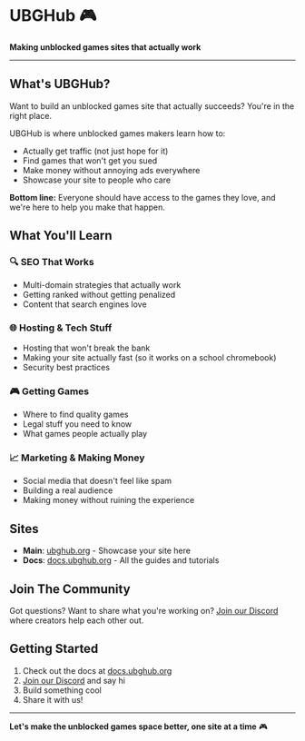 # UBGHub 🎮

**Making unblocked games sites that actually work**

---

## What's UBGHub?

Want to build an unblocked games site that actually succeeds? You're in the right place.

UBGHub is where unblocked games makers learn how to:

- Actually get traffic (not just hope for it)
- Find games that won't get you sued
- Make money without annoying ads everywhere
- Showcase your site to people who care

**Bottom line:** Everyone should have access to the games they love, and we're here to help you make that happen.

## What You'll Learn

### 🔍 SEO That Works

- Multi-domain strategies that actually work
- Getting ranked without getting penalized
- Content that search engines love

### 🌐 Hosting & Tech Stuff

- Hosting that won't break the bank
- Making your site actually fast (so it works on a school chromebook)
- Security best practices

### 🎮 Getting Games

- Where to find quality games
- Legal stuff you need to know
- What games people actually play

### 📈 Marketing & Making Money

- Social media that doesn't feel like spam
- Building a real audience
- Making money without ruining the experience

## Sites

- **Main**: [ubghub.org](https://ubghub.org) - Showcase your site here
- **Docs**: [docs.ubghub.org](https://docs.ubghub.org) - All the guides and tutorials

## Join The Community

Got questions? Want to share what you're working on? [Join our Discord](https://discord.gg/7CMSEmzBDC) where creators help each other out.

## Getting Started

1. Check out the docs at [docs.ubghub.org](https://docs.ubghub.org)
2. [Join our Discord](https://discord.gg/7CMSEmzBDC) and say hi
3. Build something cool
4. Share it with us!

---

**Let's make the unblocked games space better, one site at a time** 🎮
